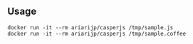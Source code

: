 ## Usage

```Shell
docker run -it --rm ariarijp/casperjs /tmp/sample.js
docker run -it --rm ariarijp/casperjs /tmp/sample.coffee
```
